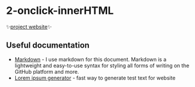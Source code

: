 # 2-onclick-innerHTML
✨[project website][1]✨

## Useful documentation

- [Markdown][9] - I use markdown for this document. Markdown is a lightweight and easy-to-use syntax for styling all forms of writing on the GitHub platform and more.
- [Lorem ipsum generator][10] - fast way to generate test text for website

[1]: https://krzysztofga.github.io/2-onclick-innerHTML/
[9]: https://guides.github.com/features/mastering-markdown/
[10]: https://www.lipsum.com/
